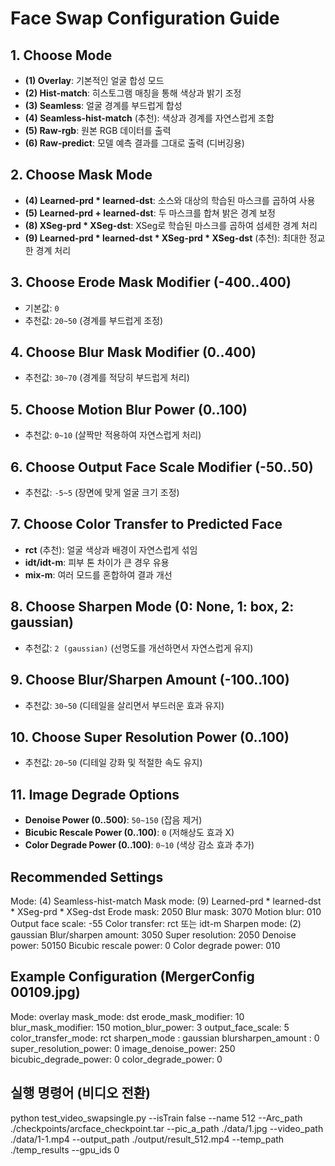 # Face Swap Configuration Guide

## 1. Choose Mode
- **(1) Overlay**: 기본적인 얼굴 합성 모드  
- **(2) Hist-match**: 히스토그램 매칭을 통해 색상과 밝기 조정  
- **(3) Seamless**: 얼굴 경계를 부드럽게 합성  
- **(4) Seamless-hist-match** (추천): 색상과 경계를 자연스럽게 조합  
- **(5) Raw-rgb**: 원본 RGB 데이터를 출력  
- **(6) Raw-predict**: 모델 예측 결과를 그대로 출력 (디버깅용)  

## 2. Choose Mask Mode
- **(4) Learned-prd * learned-dst**: 소스와 대상의 학습된 마스크를 곱하여 사용  
- **(5) Learned-prd + learned-dst**: 두 마스크를 합쳐 밝은 경계 보정  
- **(8) XSeg-prd * XSeg-dst**: XSeg로 학습된 마스크를 곱하여 섬세한 경계 처리  
- **(9) Learned-prd * learned-dst * XSeg-prd * XSeg-dst** (추천): 최대한 정교한 경계 처리  

## 3. Choose Erode Mask Modifier (-400..400)
- 기본값: `0`  
- 추천값: `20~50` (경계를 부드럽게 조정)  

## 4. Choose Blur Mask Modifier (0..400)
- 추천값: `30~70` (경계를 적당히 부드럽게 처리)  

## 5. Choose Motion Blur Power (0..100)
- 추천값: `0~10` (살짝만 적용하여 자연스럽게 처리)  

## 6. Choose Output Face Scale Modifier (-50..50)
- 추천값: `-5~5` (장면에 맞게 얼굴 크기 조정)  

## 7. Choose Color Transfer to Predicted Face
- **rct** (추천): 얼굴 색상과 배경이 자연스럽게 섞임  
- **idt/idt-m**: 피부 톤 차이가 큰 경우 유용  
- **mix-m**: 여러 모드를 혼합하여 결과 개선  

## 8. Choose Sharpen Mode (0: None, 1: box, 2: gaussian)
- 추천값: `2 (gaussian)` (선명도를 개선하면서 자연스럽게 유지)  

## 9. Choose Blur/Sharpen Amount (-100..100)
- 추천값: `30~50` (디테일을 살리면서 부드러운 효과 유지)  

## 10. Choose Super Resolution Power (0..100)
- 추천값: `20~50` (디테일 강화 및 적절한 속도 유지)  

## 11. Image Degrade Options
- **Denoise Power (0..500)**: `50~150` (잡음 제거)  
- **Bicubic Rescale Power (0..100)**: `0` (저해상도 효과 X)  
- **Color Degrade Power (0..100)**: `0~10` (색상 감소 효과 추가)  

## Recommended Settings

Mode: (4) Seamless-hist-match
Mask mode: (9) Learned-prd * learned-dst * XSeg-prd * XSeg-dst
Erode mask: 2050
Blur mask: 3070
Motion blur: 010
Output face scale: -55
Color transfer: rct 또는 idt-m
Sharpen mode: (2) gaussian
Blur/sharpen amount: 3050
Super resolution: 2050
Denoise power: 50150
Bicubic rescale power: 0
Color degrade power: 010

## Example Configuration (MergerConfig 00109.jpg)

Mode: overlay
mask_mode: dst
erode_mask_modifier: 10
blur_mask_modifier: 150
motion_blur_power: 3
output_face_scale: 5
color_transfer_mode: rct
sharpen_mode : gaussian
blursharpen_amount : 0
super_resolution_power: 0
image_denoise_power: 250
bicubic_degrade_power: 0
color_degrade_power: 0


## 실행 명령어 (비디오 전환)
python test_video_swapsingle.py --isTrain false --name 512 --Arc_path ./checkpoints/arcface_checkpoint.tar --pic_a_path ./data/1.jpg --video_path ./data/1-1.mp4 --output_path ./output/result_512.mp4 --temp_path ./temp_results --gpu_ids 0


